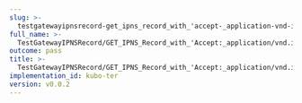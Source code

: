 ```yaml
---
slug: >-
  testgatewayipnsrecord-get_ipns_record_with_'accept-_application-vnd-ipfs-ipns-record'_has_expected_http_headers_and_valid_key-body
full_name: >-
  TestGatewayIPNSRecord/GET_IPNS_Record_with_'Accept:_application/vnd.ipfs.ipns-record'_has_expected_HTTP_headers_and_valid_key/Body
outcome: pass
title: >-
  TestGatewayIPNSRecord/GET_IPNS_Record_with_'Accept:_application/vnd.ipfs.ipns-record'_has_expected_HTTP_headers_and_valid_key/Body
implementation_id: kubo-ter
version: v0.0.2
---
```


